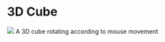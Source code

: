 # 3D Cube
<img src="https://github.com/michaelkolesidis/3d-cube/blob/main/3d-cube-screenshot.png">
A 3D cube rotating according to mouse movement
